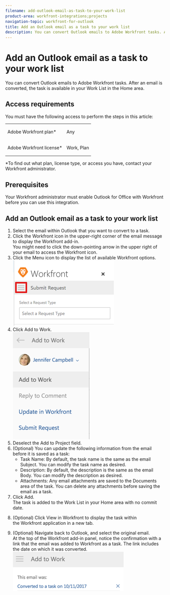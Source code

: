 ```yaml
---
filename: add-outlook-email-as-task-to-your-work-list
product-area: workfront-integrations;projects
navigation-topic: workfront-for-outlook
title: Add an Outlook email as a task to your work list
description: You can convert Outlook emails to Adobe Workfront tasks. After an email is converted, the task is available in your Work List in the Home area.
---
```


# Add an Outlook email as a task to your work list

You can convert Outlook emails to Adobe Workfront tasks. After an email is converted, the task is&nbsp;available in your Work List in the Home area.

## Access requirements

You must have the following access to perform the steps in this article:

<table cellspacing="0"> 
 <col> 
 <col> 
 <tbody> 
  <tr> 
   <td role="rowheader">Adobe Workfront plan*</td> 
   <td> <p>Any</p> </td> 
  </tr> 
  <tr> 
   <td role="rowheader">Adobe Workfront license*</td> 
   <td> <p>Work, Plan</p> </td> 
  </tr> <!--
   Access level configurations* [Insert any access level configurations needed] Example: Edit access to Documents Note: If you still don't have access, ask your Workfront administrator if they set additional restrictions in your access level. For information on how a Workfront administrator can modify your access level, see Create or modify custom access levels. You must be a Workfront administrator. For information on Workfront administrators, see Grant a user full administrative access. You must be a group administrator. For more information on group administrators, see Group administrators.
  --> <!--
   Object permissions [Insert permissions needed and specify the object] Example: View access or higher on Documents For information on requesting additional access, see Request access to objects in Adobe Workfront.
  --> 
 </tbody> 
</table>

&#42;To find out what plan, license type, or access you have, contact your Workfront administrator.

## Prerequisites

Your Workfront administrator must enable Outlook for Office with Workfront before you can use this integration.

## Add an Outlook email as a task to your work list

<ol> 
 <li value="1">Select the email within Outlook that you want to convert to a task.</li> 
 <li value="2">Click the&nbsp;<span class="bold">Workfront</span>&nbsp;icon in the upper-right corner of the email message to display the Workfront add-in.<br>You might need to click the down-pointing arrow in the upper right of your email to access the Workfront icon.</li> 
 <li value="3">Click the <span class="bold">Menu</span> icon to display the list of available Workfront options.<br><img src="assets/o365-addin-menu-icon.png" alt="o365_addin_menu_icon.png"></li> 
 <li value="4">Click <span class="bold">Add to Work</span>.<br><img src="assets/outlook-add-to-work-menu-242x337.png" alt="outlook_add_to_work_menu.png" style="width: 242;height: 337;"></li> 
 <li value="5">Deselect the <span class="bold">Add to Project</span> field.&nbsp;</li> 
 <li value="6">(Optional) You can update the following information from the email before it is saved as a task: 
  <ul>
   <li><span class="bold">Task Name:</span> By default, the task name is the same as the email Subject. You can modify the task name as desired.</li>
   <li><span class="bold">Description:</span> By default, the description is the same as the email Body. You can modify the description&nbsp;as desired.</li>
   <li><span class="bold">Attachments:</span> Any email attachments are saved to the Documents area of the task. You can delete any attachments before saving&nbsp;the email as a task.</li>
  </ul></li> 
 <li value="7">Click <span class="bold">Add</span>.<br>The task is added to the Work List in your Home area with no commit date.</li> 
 <li value="8"> <p>(Optional) Click <span class="bold">View in Workfront</span>&nbsp;to display the task within the&nbsp;Workfront application in a new tab.<br></p> </li> 
 <li value="9">(Optional) Navigate back to Outlook, and select the original email.<br>At the top of the Workfront add-in panel, notice the confirmation with a link that the email was added to Workfront as a task. The link includes the date on which it was converted.<br><img src="assets/outlook-standalone-task-added-350x123.png" alt="outlook_standalone_task_added.png" style="width: 350;height: 123;"><br></li> 
</ol>

